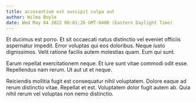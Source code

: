 ```yaml
---
title: accusantium est suscipit culpa aut
author: Wilma Boyle
date: Wed May 04 2022 06:01:26 GMT-0400 (Eastern Daylight Time)
---
```

Et ducimus est porro. Et sit occaecati natus distinctio vel eveniet officiis aspernatur impedit. Error voluptas qui eos doloribus. Neque iusto dignissimos. Velit ratione facilis autem molestias quam. Eum qui sunt.

 Earum repellat exercitationem neque. Et iure sunt vitae commodi odit esse. Repellendus nam rerum. Ut aut ut et neque.

 Reiciendis mollitia fugit est consequatur nihil voluptatem. Dolore eaque ad rerum distinctio vitae. Repellat et est. Voluptatem dolor fugit autem ab. Quia nihil rerum vel voluptas non nemo distinctio.